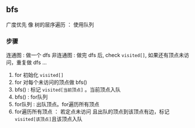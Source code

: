 ##  bfs
广度优先
像 树的层序遍历 ： 使用队列



###   步骤
连通图 : 做一个 dfs
非连通图 : 做完 dfs 后, check `visited[]`, 如果还有顶点未访问，重复做 dfs ...

1. for 初始化 `visited[]` 
2. for 对每个未访问的顶点做 bfs()
3. bfs() : 标记 `visited[当前顶点]` 。当前顶点入队
4. bfs() : for队列
5. for队列 : 出队顶点。for遍历所有顶点 
6. for遍历所有顶点 ： 若定点未访问 且出队的顶点到该顶点有边，标记`visited[该顶点]`且该顶点入队
